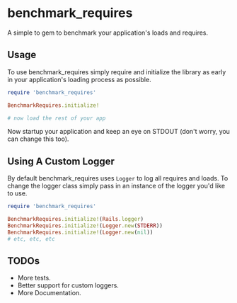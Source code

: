 benchmark_requires
==================

A simple to gem to benchmark your application's loads and requires.

## Usage

To use benchmark_requires simply require and initialize the library as early in
your application's loading process as possible.

```ruby
require 'benchmark_requires'

BenchmarkRequires.initialize!

# now load the rest of your app
```

Now startup your application and keep an eye on STDOUT (don't worry, you can
change this too).

## Using A Custom Logger

By default benchmark_requires uses `Logger` to log all requires and loads. To
change the logger class simply pass in an instance of the logger you'd like to
use. 

```ruby
require 'benchmark_requires'

BenchmarkRequires.initialize!(Rails.logger)
BenchmarkRequires.initialize!(Logger.new(STDERR))
BenchmarkRequires.initialize!(Logger.new(nil))
# etc, etc, etc
```

## TODOs

* More tests. 
* Better support for custom loggers.
* More Documentation.
